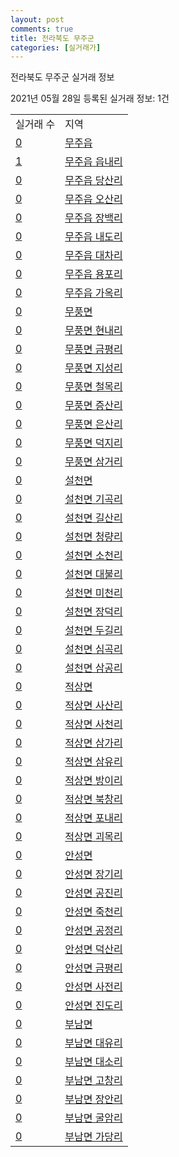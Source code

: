 ```yaml
---
layout: post
comments: true
title: 전라북도 무주군
categories: [실거래가]
---
```


전라북도 무주군 실거래 정보

2021년 05월 28일 등록된 실거래 정보: 1건


<table>
  <tr>
    <td>실거래 수</td>
    <td>지역</td>
  </tr>

  
  <tr>
    <td><a href="4573025000.html">0</a></td>
    <td><a href="4573025000.html">무주읍</a></td>
  </tr>
    

  <tr>
    <td><a href="4573025021.html">1</a></td>
    <td><a href="4573025021.html">무주읍 읍내리</a></td>
  </tr>
    

  <tr>
    <td><a href="4573025022.html">0</a></td>
    <td><a href="4573025022.html">무주읍 당산리</a></td>
  </tr>
    

  <tr>
    <td><a href="4573025023.html">0</a></td>
    <td><a href="4573025023.html">무주읍 오산리</a></td>
  </tr>
    

  <tr>
    <td><a href="4573025024.html">0</a></td>
    <td><a href="4573025024.html">무주읍 장백리</a></td>
  </tr>
    

  <tr>
    <td><a href="4573025025.html">0</a></td>
    <td><a href="4573025025.html">무주읍 내도리</a></td>
  </tr>
    

  <tr>
    <td><a href="4573025026.html">0</a></td>
    <td><a href="4573025026.html">무주읍 대차리</a></td>
  </tr>
    

  <tr>
    <td><a href="4573025027.html">0</a></td>
    <td><a href="4573025027.html">무주읍 용포리</a></td>
  </tr>
    

  <tr>
    <td><a href="4573025028.html">0</a></td>
    <td><a href="4573025028.html">무주읍 가옥리</a></td>
  </tr>
    

  <tr>
    <td><a href="4573031000.html">0</a></td>
    <td><a href="4573031000.html">무풍면</a></td>
  </tr>
    

  <tr>
    <td><a href="4573031021.html">0</a></td>
    <td><a href="4573031021.html">무풍면 현내리</a></td>
  </tr>
    

  <tr>
    <td><a href="4573031022.html">0</a></td>
    <td><a href="4573031022.html">무풍면 금평리</a></td>
  </tr>
    

  <tr>
    <td><a href="4573031023.html">0</a></td>
    <td><a href="4573031023.html">무풍면 지성리</a></td>
  </tr>
    

  <tr>
    <td><a href="4573031024.html">0</a></td>
    <td><a href="4573031024.html">무풍면 철목리</a></td>
  </tr>
    

  <tr>
    <td><a href="4573031025.html">0</a></td>
    <td><a href="4573031025.html">무풍면 증산리</a></td>
  </tr>
    

  <tr>
    <td><a href="4573031026.html">0</a></td>
    <td><a href="4573031026.html">무풍면 은산리</a></td>
  </tr>
    

  <tr>
    <td><a href="4573031027.html">0</a></td>
    <td><a href="4573031027.html">무풍면 덕지리</a></td>
  </tr>
    

  <tr>
    <td><a href="4573031028.html">0</a></td>
    <td><a href="4573031028.html">무풍면 삼거리</a></td>
  </tr>
    

  <tr>
    <td><a href="4573032000.html">0</a></td>
    <td><a href="4573032000.html">설천면</a></td>
  </tr>
    

  <tr>
    <td><a href="4573032021.html">0</a></td>
    <td><a href="4573032021.html">설천면 기곡리</a></td>
  </tr>
    

  <tr>
    <td><a href="4573032022.html">0</a></td>
    <td><a href="4573032022.html">설천면 길산리</a></td>
  </tr>
    

  <tr>
    <td><a href="4573032023.html">0</a></td>
    <td><a href="4573032023.html">설천면 청량리</a></td>
  </tr>
    

  <tr>
    <td><a href="4573032024.html">0</a></td>
    <td><a href="4573032024.html">설천면 소천리</a></td>
  </tr>
    

  <tr>
    <td><a href="4573032025.html">0</a></td>
    <td><a href="4573032025.html">설천면 대불리</a></td>
  </tr>
    

  <tr>
    <td><a href="4573032026.html">0</a></td>
    <td><a href="4573032026.html">설천면 미천리</a></td>
  </tr>
    

  <tr>
    <td><a href="4573032027.html">0</a></td>
    <td><a href="4573032027.html">설천면 장덕리</a></td>
  </tr>
    

  <tr>
    <td><a href="4573032028.html">0</a></td>
    <td><a href="4573032028.html">설천면 두길리</a></td>
  </tr>
    

  <tr>
    <td><a href="4573032029.html">0</a></td>
    <td><a href="4573032029.html">설천면 심곡리</a></td>
  </tr>
    

  <tr>
    <td><a href="4573032030.html">0</a></td>
    <td><a href="4573032030.html">설천면 삼공리</a></td>
  </tr>
    

  <tr>
    <td><a href="4573033000.html">0</a></td>
    <td><a href="4573033000.html">적상면</a></td>
  </tr>
    

  <tr>
    <td><a href="4573033021.html">0</a></td>
    <td><a href="4573033021.html">적상면 사산리</a></td>
  </tr>
    

  <tr>
    <td><a href="4573033022.html">0</a></td>
    <td><a href="4573033022.html">적상면 사천리</a></td>
  </tr>
    

  <tr>
    <td><a href="4573033023.html">0</a></td>
    <td><a href="4573033023.html">적상면 삼가리</a></td>
  </tr>
    

  <tr>
    <td><a href="4573033024.html">0</a></td>
    <td><a href="4573033024.html">적상면 삼유리</a></td>
  </tr>
    

  <tr>
    <td><a href="4573033025.html">0</a></td>
    <td><a href="4573033025.html">적상면 방이리</a></td>
  </tr>
    

  <tr>
    <td><a href="4573033026.html">0</a></td>
    <td><a href="4573033026.html">적상면 북창리</a></td>
  </tr>
    

  <tr>
    <td><a href="4573033027.html">0</a></td>
    <td><a href="4573033027.html">적상면 포내리</a></td>
  </tr>
    

  <tr>
    <td><a href="4573033028.html">0</a></td>
    <td><a href="4573033028.html">적상면 괴목리</a></td>
  </tr>
    

  <tr>
    <td><a href="4573034000.html">0</a></td>
    <td><a href="4573034000.html">안성면</a></td>
  </tr>
    

  <tr>
    <td><a href="4573034021.html">0</a></td>
    <td><a href="4573034021.html">안성면 장기리</a></td>
  </tr>
    

  <tr>
    <td><a href="4573034022.html">0</a></td>
    <td><a href="4573034022.html">안성면 공진리</a></td>
  </tr>
    

  <tr>
    <td><a href="4573034023.html">0</a></td>
    <td><a href="4573034023.html">안성면 죽천리</a></td>
  </tr>
    

  <tr>
    <td><a href="4573034024.html">0</a></td>
    <td><a href="4573034024.html">안성면 공정리</a></td>
  </tr>
    

  <tr>
    <td><a href="4573034025.html">0</a></td>
    <td><a href="4573034025.html">안성면 덕산리</a></td>
  </tr>
    

  <tr>
    <td><a href="4573034026.html">0</a></td>
    <td><a href="4573034026.html">안성면 금평리</a></td>
  </tr>
    

  <tr>
    <td><a href="4573034027.html">0</a></td>
    <td><a href="4573034027.html">안성면 사전리</a></td>
  </tr>
    

  <tr>
    <td><a href="4573034028.html">0</a></td>
    <td><a href="4573034028.html">안성면 진도리</a></td>
  </tr>
    

  <tr>
    <td><a href="4573035000.html">0</a></td>
    <td><a href="4573035000.html">부남면</a></td>
  </tr>
    

  <tr>
    <td><a href="4573035021.html">0</a></td>
    <td><a href="4573035021.html">부남면 대유리</a></td>
  </tr>
    

  <tr>
    <td><a href="4573035022.html">0</a></td>
    <td><a href="4573035022.html">부남면 대소리</a></td>
  </tr>
    

  <tr>
    <td><a href="4573035023.html">0</a></td>
    <td><a href="4573035023.html">부남면 고창리</a></td>
  </tr>
    

  <tr>
    <td><a href="4573035024.html">0</a></td>
    <td><a href="4573035024.html">부남면 장안리</a></td>
  </tr>
    

  <tr>
    <td><a href="4573035025.html">0</a></td>
    <td><a href="4573035025.html">부남면 굴암리</a></td>
  </tr>
    

  <tr>
    <td><a href="4573035026.html">0</a></td>
    <td><a href="4573035026.html">부남면 가당리</a></td>
  </tr>
    


</table>
    
